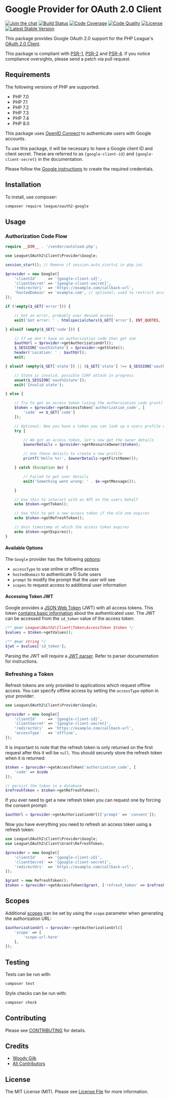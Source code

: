 # Google Provider for OAuth 2.0 Client

[![Join the chat](https://img.shields.io/badge/gitter-join-1DCE73.svg)](https://gitter.im/thephpleague/oauth2-google)
[![Build Status](https://img.shields.io/travis/thephpleague/oauth2-google.svg)](https://travis-ci.org/thephpleague/oauth2-google)
[![Code Coverage](https://img.shields.io/coveralls/thephpleague/oauth2-google.svg)](https://coveralls.io/r/thephpleague/oauth2-google)
[![Code Quality](https://img.shields.io/scrutinizer/g/thephpleague/oauth2-google.svg)](https://scrutinizer-ci.com/g/thephpleague/oauth2-google/)
[![License](https://img.shields.io/packagist/l/league/oauth2-google.svg)](https://github.com/thephpleague/oauth2-google/blob/master/LICENSE)
[![Latest Stable Version](https://img.shields.io/packagist/v/league/oauth2-google.svg)](https://packagist.org/packages/league/oauth2-google)

This package provides Google OAuth 2.0 support for the PHP League's [OAuth 2.0 Client](https://github.com/thephpleague/oauth2-client).

This package is compliant with [PSR-1][], [PSR-2][] and [PSR-4][]. If you notice compliance oversights, please send
a patch via pull request.

[PSR-1]: https://github.com/php-fig/fig-standards/blob/master/accepted/PSR-1-basic-coding-standard.md
[PSR-2]: https://github.com/php-fig/fig-standards/blob/master/accepted/PSR-2-coding-style-guide.md
[PSR-4]: https://github.com/php-fig/fig-standards/blob/master/accepted/PSR-4-autoloader.md

## Requirements

The following versions of PHP are supported.

* PHP 7.0
* PHP 7.1
* PHP 7.2
* PHP 7.3
* PHP 7.4
* PHP 8.0

This package uses [OpenID Connect][openid-connect] to authenticate users with
Google accounts.

To use this package, it will be necessary to have a Google client ID and client
secret. These are referred to as `{google-client-id}` and `{google-client-secret}`
in the documentation.

Please follow the [Google instructions][oauth-setup] to create the required credentials.

[openid-connect]: https://developers.google.com/identity/protocols/OpenIDConnect
[oauth-setup]: https://developers.google.com/identity/protocols/OpenIDConnect#registeringyourapp

## Installation

To install, use composer:

```sh
composer require league/oauth2-google
```

## Usage

### Authorization Code Flow

```php
require __DIR__ . '/vendor/autoload.php';

use League\OAuth2\Client\Provider\Google;

session_start(); // Remove if session.auto_start=1 in php.ini

$provider = new Google([
    'clientId'     => '{google-client-id}',
    'clientSecret' => '{google-client-secret}',
    'redirectUri'  => 'https://example.com/callback-url',
    'hostedDomain' => 'example.com', // optional; used to restrict access to users on your G Suite/Google Apps for Business accounts
]);

if (!empty($_GET['error'])) {

    // Got an error, probably user denied access
    exit('Got error: ' . htmlspecialchars($_GET['error'], ENT_QUOTES, 'UTF-8'));

} elseif (empty($_GET['code'])) {

    // If we don't have an authorization code then get one
    $authUrl = $provider->getAuthorizationUrl();
    $_SESSION['oauth2state'] = $provider->getState();
    header('Location: ' . $authUrl);
    exit;

} elseif (empty($_GET['state']) || ($_GET['state'] !== $_SESSION['oauth2state'])) {

    // State is invalid, possible CSRF attack in progress
    unset($_SESSION['oauth2state']);
    exit('Invalid state');

} else {

    // Try to get an access token (using the authorization code grant)
    $token = $provider->getAccessToken('authorization_code', [
        'code' => $_GET['code']
    ]);

    // Optional: Now you have a token you can look up a users profile data
    try {

        // We got an access token, let's now get the owner details
        $ownerDetails = $provider->getResourceOwner($token);

        // Use these details to create a new profile
        printf('Hello %s!', $ownerDetails->getFirstName());

    } catch (Exception $e) {

        // Failed to get user details
        exit('Something went wrong: ' . $e->getMessage());

    }

    // Use this to interact with an API on the users behalf
    echo $token->getToken();

    // Use this to get a new access token if the old one expires
    echo $token->getRefreshToken();

    // Unix timestamp at which the access token expires
    echo $token->getExpires();
}
```

#### Available Options

The `Google` provider has the following [options][auth-params]:

- `accessType` to use online or offline access
- `hostedDomain` to authenticate G Suite users
- `prompt` to modify the prompt that the user will see
- `scopes` to request access to additional user information

[auth-params]: https://developers.google.com/identity/protocols/OpenIDConnect#authenticationuriparameters

#### Accessing Token JWT

Google provides a [JSON Web Token][jwt] (JWT) with all access tokens. This token
[contains basic information][openid-jwt] about the authenticated user. The JWT
can be accessed from the `id_token` value of the access token:

```php
/** @var League\OAuth2\Client\Token\AccessToken $token */
$values = $token->getValues();

/** @var string */
$jwt = $values['id_token'];
```

Parsing the JWT will require a [JWT parser][jwt-parsers]. Refer to parser
documentation for instructions.

[jwt]: https://jwt.io/
[openid-jwt]: https://developers.google.com/identity/protocols/OpenIDConnect#obtainuserinfo
[jwt-parsers]: https://packagist.org/search/?q=jwt

### Refreshing a Token

Refresh tokens are only provided to applications which request offline access. You can specify offline access by setting the `accessType` option in your provider:

```php
use League\OAuth2\Client\Provider\Google;

$provider = new Google([
    'clientId'     => '{google-client-id}',
    'clientSecret' => '{google-client-secret}',
    'redirectUri'  => 'https://example.com/callback-url',
    'accessType'   => 'offline',
]);
```

It is important to note that the refresh token is only returned on the first request after this it will be `null`. You should securely store the refresh token when it is returned:

```php
$token = $provider->getAccessToken('authorization_code', [
    'code' => $code
]);

// persist the token in a database
$refreshToken = $token->getRefreshToken();
```

If you ever need to get a new refresh token you can request one by forcing the consent prompt:

```php
$authUrl = $provider->getAuthorizationUrl(['prompt' => 'consent']);
```

Now you have everything you need to refresh an access token using a refresh token:

```php
use League\OAuth2\Client\Provider\Google;
use League\OAuth2\Client\Grant\RefreshToken;

$provider = new Google([
    'clientId'     => '{google-client-id}',
    'clientSecret' => '{google-client-secret}',
    'redirectUri'  => 'https://example.com/callback-url',
]);

$grant = new RefreshToken();
$token = $provider->getAccessToken($grant, ['refresh_token' => $refreshToken]);
```

## Scopes

Additional [scopes][scopes] can be set by using the `scope` parameter when
generating the authorization URL:

```php
$authorizationUrl = $provider->getAuthorizationUrl([
    'scope' => [
        'scope-url-here'
    ],
]);
```

[scopes]: https://developers.google.com/identity/protocols/googlescopes

## Testing

Tests can be run with:

```sh
composer test
```

Style checks can be run with:

```sh
composer check
```

## Contributing

Please see [CONTRIBUTING](https://github.com/thephpleague/oauth2-google/blob/master/CONTRIBUTING.md) for details.


## Credits

- [Woody Gilk](https://github.com/shadowhand)
- [All Contributors](https://github.com/thephpleague/oauth2-google/contributors)


## License

The MIT License (MIT). Please see [License File](https://github.com/thephpleague/oauth2-google/blob/master/LICENSE) for more information.
